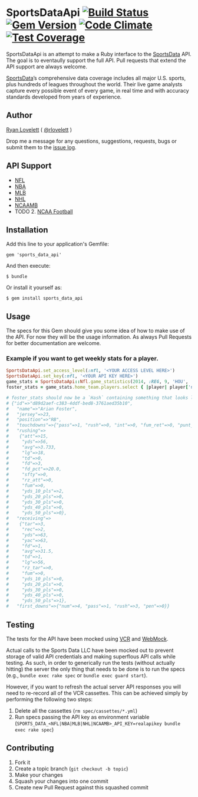 # SportsDataApi [![Build Status](https://travis-ci.org/RLovelett/sports_data_api.svg?branch=master)](https://travis-ci.org/RLovelett/sports_data_api) [![Gem Version](https://badge.fury.io/rb/sports_data_api.svg)](http://badge.fury.io/rb/sports_data_api) [![Code Climate](https://codeclimate.com/github/RLovelett/sports_data_api/badges/gpa.svg)](https://codeclimate.com/github/RLovelett/sports_data_api) [![Test Coverage](https://codeclimate.com/github/RLovelett/sports_data_api/badges/coverage.svg)](https://codeclimate.com/github/RLovelett/sports_data_api/coverage)

SportsDataApi is an attempt to make a Ruby interface to the
[SportsData](http://www.sportsdatallc.com/) API. The goal is to
eventaully support the full API. Pull requests that extend the API
support are always welcome.

[SportsData](http://www.sportsdatallc.com/)’s comprehensive data coverage includes all major U.S. sports,
plus hundreds of leagues throughout the world. Their live game analysts
capture every possible event of every game, in real time and with
accuracy standards developed from years of experience.

## Author

[Ryan Lovelett](http://ryan.lovelett.me/) ( [@rlovelett](http://twitter.com/#!/rlovelett) )

Drop me a message for any questions, suggestions, requests, bugs or
submit them to the [issue
log](https://github.com/rlovelett/sports_data_api/issues).

## API Support

  * [NFL](http://developer.sportsdatallc.com/docs/NFL_API)
  * [NBA](http://developer.sportsdatallc.com/docs/NBA_API)
  * [MLB](http://developer.sportsdatallc.com/docs/MLB_API)
  * [NHL](http://developer.sportsdatallc.com/docs/NHL_API)
  * [NCAAMB](http://developer.sportsdatallc.com/docs/NCAAMB_API)
  * TODO
    2. [NCAA Football](http://developer.sportsdatallc.com/docs/NCAA_Football_API)

## Installation

Add this line to your application's Gemfile:

    gem 'sports_data_api'

And then execute:

    $ bundle

Or install it yourself as:

    $ gem install sports_data_api

## Usage

The specs for this Gem should give you some idea of how to make use of
the API. For now they will be the usage information. As always Pull
Requests for better documentation are welcome.

### Example if you want to get weekly stats for a player.

```ruby
SportsDataApi.set_access_level(:nfl, '<YOUR ACCESS LEVEL HERE>')
SportsDataApi.set_key(:nfl, '<YOUR API KEY HERE>')
game_stats = SportsDataApi::Nfl.game_statistics(2014, :REG, 9, 'HOU', 'PHI')
foster_stats = game_stats.home_team.players.select { |player| player['name'] === 'Arian Foster' }.first

# foster_stats should now be a `Hash` containing something that looks like this:
# {"id"=>"d89d2aef-c383-4ddf-bed8-3761aed35b10",
#   "name"=>"Arian Foster",
#   "jersey"=>23,
#   "position"=>"RB",
#   "touchdowns"=>{"pass"=>1, "rush"=>0, "int"=>0, "fum_ret"=>0, "punt_ret"=>0, "kick_ret"=>0, "fg_ret"=>0, "other"=>0},
#   "rushing"=>
#    {"att"=>15,
#     "yds"=>56,
#     "avg"=>3.733,
#     "lg"=>18,
#     "td"=>0,
#     "fd"=>3,
#     "fd_pct"=>20.0,
#     "sfty"=>0,
#     "rz_att"=>0,
#     "fum"=>0,
#     "yds_10_pls"=>2,
#     "yds_20_pls"=>0,
#     "yds_30_pls"=>0,
#     "yds_40_pls"=>0,
#     "yds_50_pls"=>0},
#   "receiving"=>
#    {"tar"=>3,
#     "rec"=>2,
#     "yds"=>63,
#     "yac"=>63,
#     "fd"=>1,
#     "avg"=>31.5,
#     "td"=>1,
#     "lg"=>56,
#     "rz_tar"=>0,
#     "fum"=>0,
#     "yds_10_pls"=>0,
#     "yds_20_pls"=>0,
#     "yds_30_pls"=>0,
#     "yds_40_pls"=>0,
#     "yds_50_pls"=>1},
#   "first_downs"=>{"num"=>4, "pass"=>1, "rush"=>3, "pen"=>0}}
```

## Testing

The tests for the API have been mocked using [VCR](https://github.com/vcr/vcr) and [WebMock](https://github.com/bblimke/webmock).

Actual calls to the Sports Data LLC have been mocked out to prevent storage of valid API credentials and making
superflous API calls while testing. As such, in order to generically run the tests (without actually hitting)
the server the only thing that needs to be done is to run the specs (e.g., `bundle exec rake spec` or
`bundle exec guard start`).

However, if you want to refresh the actual server API responses you will need to re-record all of the VCR cassettes.
This can be achieved simply by performing the following two steps:

1. Delete all the cassettes (`rm spec/cassettes/*.yml`)
2. Run specs passing the API key as environment variable (`SPORTS_DATA_<NFL|NBA|MLB|NHL|NCAAMB>_API_KEY=realapikey bundle exec rake spec`)

## Contributing

1. Fork it
2. Create a topic branch (`git checkout -b topic`)
3. Make your changes
4. Squash your changes into one commit
5. Create new Pull Request against this squashed commit
